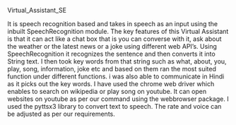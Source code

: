 Virtual_Assistant_SE

It is speech recognition based and takes in speech as an input using the inbuilt SpeechRecognition module. The key features of this Virtual Assistant is that it can act like a chat box that is you can converse with it, ask about the weather or the latest news or a joke using different web API’s. Using SpeechRecognition it recognizes the sentence and then converts it into String text. I then took key words from that string such as what, about, you, play, song, information, joke etc and based on them ran the most suited function under different functions. i was also able to communicate in Hindi as it picks out the key words. I have used the chrome web driver which enables to search on wikipedia or play song on youtube. It can open websites on youtube as per our command using the webbrowser package. I used the pyttsx3 library to convert text to speech. The rate and voice can be adjusted as per our requirements.